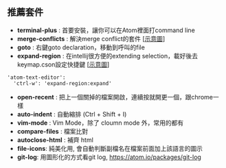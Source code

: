 推薦套件
------------

- __terminal-plus__ : 首要安裝，讓你可以在Atom裡面打command line
- __merge-conflicts__ : 解決merge conflict的套件 [[示意圖](http://www.jonobacon.org/wp-content/uploads/2015/11/merge.gif)]
- __goto__ : 右鍵goto declaration，移動到呼叫的file
- __expand-region__ : 在intellij很方便的extending selection，載好後去keymap.cson設定快捷鍵 [[示意圖](https://i.gyazo.com/345e05e29cc1e6e1d103f49d50c52b01.gif)]
```
'atom-text-editor':
  'ctrl-w': 'expand-region:expand'
```
- __open-recent__ : 把上一個關掉的檔案開啟，連續按就開更一個，跟chrome一樣
- __auto-indent__ : 自動縮排 (Ctrl + Shift + I)
- __vim-mode__ : Vim Mode，除了 cloumn mode 外，常用的都有
- __compare-files__ : 檔案比對
- __autoclose-html__ : 補齊 html
- __file-icons__: 純美化用, 會自動判斷副檔名在檔案前面加上該語言的圖示
- __git-log__: 用圖形化的方式看git log, https://atom.io/packages/git-log
 


